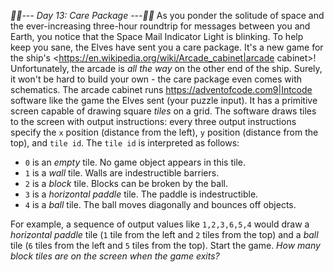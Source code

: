 *:calendar::calendar:--- Day 13: Care Package ---:calendar::calendar:*
As you ponder the solitude of space and the ever-increasing three-hour roundtrip for messages between you and Earth, you notice that the Space Mail Indicator Light is blinking.  To help keep you sane, the Elves have sent you a care package.
It's a new game for the ship's <https://en.wikipedia.org/wiki/Arcade_cabinet|arcade cabinet>! Unfortunately, the arcade is *all the way* on the other end of the ship. Surely, it won't be hard to build your own - the care package even comes with schematics.
The arcade cabinet runs <https://adventofcode.com9|Intcode> software like the game the Elves sent (your puzzle input). It has a primitive screen capable of drawing square *tiles* on a grid.  The software draws tiles to the screen with output instructions: every three output instructions specify the `x` position (distance from the left), `y` position (distance from the top), and `tile id`. The `tile id` is interpreted as follows:

- `0` is an *empty* tile.  No game object appears in this tile.
- `1` is a *wall* tile.  Walls are indestructible barriers.
- `2` is a *block* tile.  Blocks can be broken by the ball.
- `3` is a *horizontal paddle* tile.  The paddle is indestructible.
- `4` is a *ball* tile.  The ball moves diagonally and bounces off objects.

For example, a sequence of output values like `1,2,3,6,5,4` would draw a *horizontal paddle* tile (`1` tile from the left and `2` tiles from the top) and a *ball* tile (`6` tiles from the left and `5` tiles from the top).
Start the game. *How many block tiles are on the screen when the game exits?*
